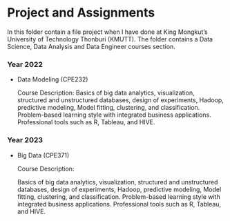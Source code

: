 # Project and Assignments

In this folder contain a file project when I have done at King Mongkut’s University of Technology Thonburi (KMUTT). The folder contains a Data Science, Data Analysis and Data Engineer courses section.

### Year 2022
* Data Modeling (CPE232)

  Course Description:
  Basics of big data analytics, visualization, structured and unstructured
  databases, design of experiments, Hadoop, predictive modeling, Model fitting,
  clustering, and classification. Problem-based learning style with integrated business
  applications. Professional tools such as R, Tableau, and HIVE.

### Year 2023
* Big Data (CPE371)

  Course Description:

  Basics of big data analytics, visualization, structured and unstructured
  databases, design of experiments, Hadoop, predictive modeling, Model fitting,
  clustering, and classification. Problem-based learning style with integrated business
  applications. Professional tools such as R, Tableau, and HIVE.
